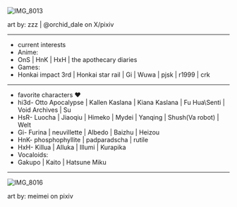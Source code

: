 ![IMG_8013](https://github.com/user-attachments/assets/da1475d4-73c6-40e5-9740-3ccdb4ac4c55)

art by: zzz | @orchid_dale on X/pixiv
-- -- --
- current interests
- Anime:
- OnS | HnK | HxH | the apothecary diaries
- Games:
- Honkai impact 3rd | Honkai star rail | Gi | Wuwa | pjsk | r1999 | crk
-- -- --
- favorite characters ♥
- hi3d- Otto Apocalypse | Kallen Kaslana | Kiana Kaslana | Fu Hua\Senti | Void Archives | Su
- HsR- Luocha | Jiaoqiu | Himeko | Mydei | Yanqing | Shush(Va robot) | Welt
- Gi- Furina | neuvillette | Albedo | Baizhu | Heizou
- HnK- phosphophyllite | padparadscha | rutile
- HxH- Killua | Alluka | Illumi | Kurapika
- Vocaloids:
- Gakupo | Kaito | Hatsune Miku
-- -- --
![IMG_8016](https://github.com/user-attachments/assets/1be05b27-5831-455d-bc3b-9c8d0190d2d9)

art by: meimei on pixiv

<!---
ChU-0u/ChU-0u is a ✨ special ✨ repository because its `README.md` (this file) appears on your GitHub profile.
You can click the Preview link to take a look at your changes.
--->
